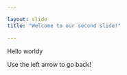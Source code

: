```yaml
---

layout: slide
title: "Welcome to our second slide!"

---
```


Hello worldy

Use the left arrow to go back!
